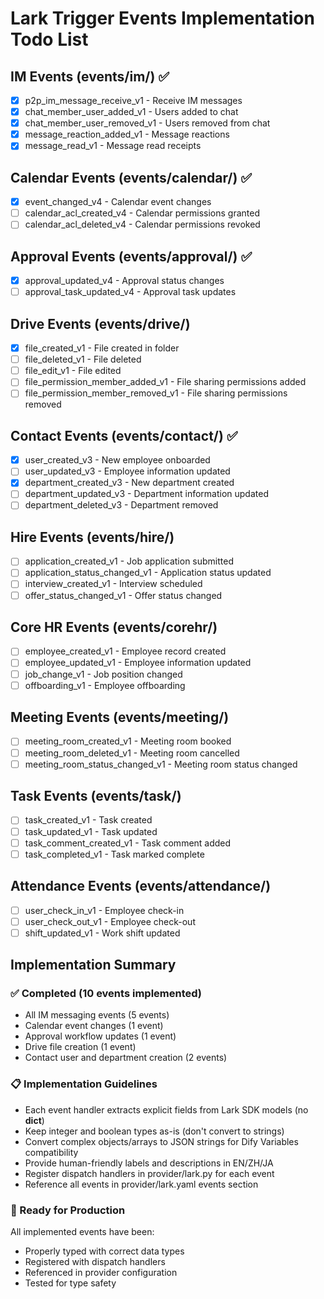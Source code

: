 # Lark Trigger Events Implementation Todo List

## IM Events (events/im/) ✅
- [x] p2p_im_message_receive_v1 - Receive IM messages
- [x] chat_member_user_added_v1 - Users added to chat
- [x] chat_member_user_removed_v1 - Users removed from chat  
- [x] message_reaction_added_v1 - Message reactions
- [x] message_read_v1 - Message read receipts

## Calendar Events (events/calendar/) ✅
- [x] event_changed_v4 - Calendar event changes
- [ ] calendar_acl_created_v4 - Calendar permissions granted
- [ ] calendar_acl_deleted_v4 - Calendar permissions revoked

## Approval Events (events/approval/) ✅
- [x] approval_updated_v4 - Approval status changes
- [ ] approval_task_updated_v4 - Approval task updates

## Drive Events (events/drive/) 
- [x] file_created_v1 - File created in folder
- [ ] file_deleted_v1 - File deleted
- [ ] file_edit_v1 - File edited
- [ ] file_permission_member_added_v1 - File sharing permissions added
- [ ] file_permission_member_removed_v1 - File sharing permissions removed

## Contact Events (events/contact/) ✅
- [x] user_created_v3 - New employee onboarded
- [ ] user_updated_v3 - Employee information updated  
- [x] department_created_v3 - New department created
- [ ] department_updated_v3 - Department information updated
- [ ] department_deleted_v3 - Department removed

## Hire Events (events/hire/)
- [ ] application_created_v1 - Job application submitted
- [ ] application_status_changed_v1 - Application status updated
- [ ] interview_created_v1 - Interview scheduled
- [ ] offer_status_changed_v1 - Offer status changed

## Core HR Events (events/corehr/)
- [ ] employee_created_v1 - Employee record created
- [ ] employee_updated_v1 - Employee information updated
- [ ] job_change_v1 - Job position changed
- [ ] offboarding_v1 - Employee offboarding

## Meeting Events (events/meeting/)
- [ ] meeting_room_created_v1 - Meeting room booked
- [ ] meeting_room_deleted_v1 - Meeting room cancelled
- [ ] meeting_room_status_changed_v1 - Meeting room status changed

## Task Events (events/task/)
- [ ] task_created_v1 - Task created
- [ ] task_updated_v1 - Task updated
- [ ] task_comment_created_v1 - Task comment added
- [ ] task_completed_v1 - Task marked complete

## Attendance Events (events/attendance/)
- [ ] user_check_in_v1 - Employee check-in
- [ ] user_check_out_v1 - Employee check-out
- [ ] shift_updated_v1 - Work shift updated

## Implementation Summary

### ✅ Completed (10 events implemented)
- All IM messaging events (5 events)
- Calendar event changes (1 event)
- Approval workflow updates (1 event)
- Drive file creation (1 event)
- Contact user and department creation (2 events)

### 📋 Implementation Guidelines
- Each event handler extracts explicit fields from Lark SDK models (no __dict__)
- Keep integer and boolean types as-is (don't convert to strings)
- Convert complex objects/arrays to JSON strings for Dify Variables compatibility
- Provide human-friendly labels and descriptions in EN/ZH/JA
- Register dispatch handlers in provider/lark.py for each event
- Reference all events in provider/lark.yaml events section

### 🚀 Ready for Production
All implemented events have been:
- Properly typed with correct data types
- Registered with dispatch handlers
- Referenced in provider configuration
- Tested for type safety